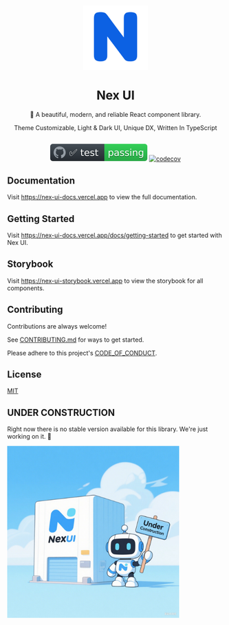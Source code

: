 <div align="center">
  <p>
    <img src='./assets/logo.png' style="width: 150px; height: 150px;" />
  </p>
  
# Nex UI

🎉 A beautiful, modern, and reliable React component library.

Theme Customizable, Light & Dark UI, Unique DX, Written In TypeScript

<h2></h2>

[![CI status](./assets/badge.svg)](https://github.com/rxy001/nex-ui/actions/workflows/QA.yml)
[![codecov](https://codecov.io/github/rxy001/nex-ui/graph/badge.svg?token=7NN7B1ZO6H)](https://codecov.io/github/rxy001/nex-ui)

</div>

## Documentation

Visit https://nex-ui-docs.vercel.app to view the full documentation.

## Getting Started

Visit https://nex-ui-docs.vercel.app/docs/getting-started to get started with Nex UI.

## Storybook

Visit https://nex-ui-storybook.vercel.app to view the storybook for all components.

## Contributing

Contributions are always welcome!

See [CONTRIBUTING.md](/CONTRIBUTING.md) for ways to get started.

Please adhere to this project's [CODE_OF_CONDUCT](/CODE_OF_CONDUCT.md).

## License

[MIT](https://choosealicense.com/licenses/mit/)

## UNDER CONSTRUCTION

<p>Right now there is no stable version available for this library. We're just working on it. 🚀</p>
<img src='./assets/construction.png' style="width: 400px; height: 400px;" />
